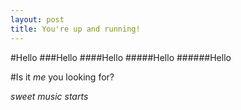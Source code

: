 ```yaml
---
layout: post
title: You're up and running!
---
```


#Hello
###Hello
####Hello
#####Hello
######Hello

#Is it _me_ you looking for?

*sweet music starts*
